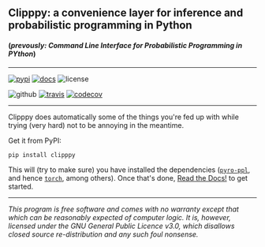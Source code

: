 ## Clipppy: a convenience layer for inference and probabilistic programming in Python
#### (*prevously: Command Line Interface for Probabilistic Programming in PYthon*) 

---

[![pypi](https://img.shields.io/pypi/v/clipppy?logo=pypi)](https://pypi.org/project/clipppy/)
[![docs](https://readthedocs.org/projects/clipppy/badge/?version=latest)](https://clipppy.readthedocs.io/en/latest/?badge=latest)
![license](https://img.shields.io/pypi/l/clipppy)

![github](https://github.com/kosiokarchev/clipppy/actions/workflows/codecov_workflow.yml/badge.svg?branch=master)
[![travis](https://app.travis-ci.com/kosiokarchev/clipppy.svg?branch=master)](https://app.travis-ci.com/kosiokarchev/clipppy)
[![codecov](https://codecov.io/gh/kosiokarchev/clipppy/branch/master/graph/badge.svg?token=OC73ONCJ9K)](https://codecov.io/gh/kosiokarchev/clipppy)


---

Clipppy does automatically some of the things you're fed up with while trying
(very hard) not to be annoying in the meantime.

Get it from PyPI:
```shell
pip install clipppy
```
This will (try to make sure) you have installed the
dependencies ([`pyro-ppl`](https://pyro.ai/), and hence
[`torch`](https://pytorch.org/), among others). Once that's done,
[Read the Docs!](https://clipppy.readthedocs.org) to get started.

---
*This program is free software and comes with no warranty except that which can
be reasonably expected of computer logic. It is, however, licensed under
the GNU General Public Licence v3.0, which disallows closed source
re-distribution and any such foul nonsense.*
